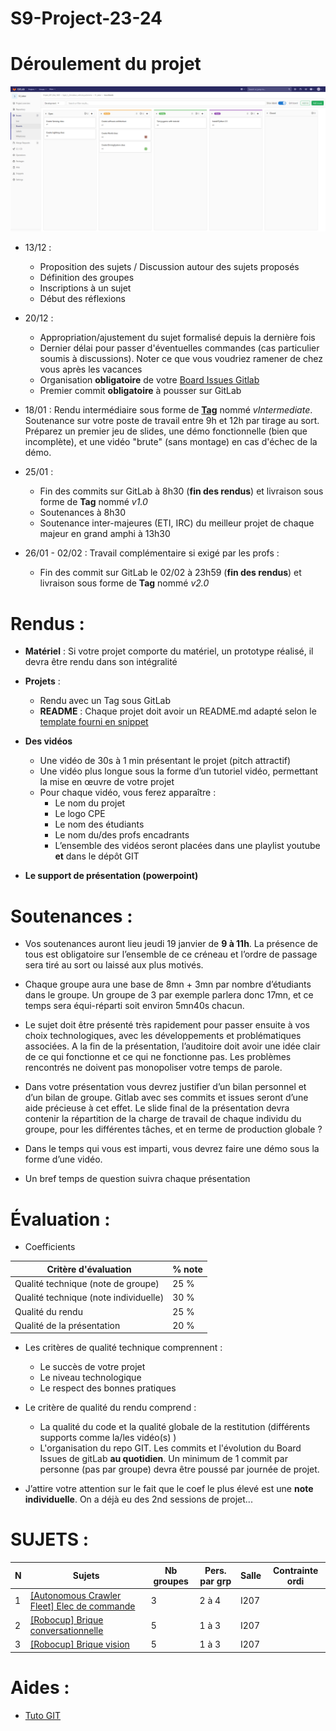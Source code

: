 # S9-Project-23-24

# Déroulement du projet

![GitLab Board](https://raw.githubusercontent.com/cpe-majeure-robotique/S9-Project-19-20/master/images/GitLab_Board.png)

- 13/12 : 
  - Proposition des sujets / Discussion autour des sujets proposés
  - Définition des groupes
  - Inscriptions à un sujet
  - Début des réflexions

- 20/12 : 
  - Appropriation/ajustement du sujet formalisé depuis la dernière fois
  - Dernier délai pour passer d'éventuelles commandes (cas particulier soumis à discussions). Noter ce que vous voudriez ramener de chez vous après les vacances
  - Organisation **obligatoire** de votre [Board Issues Gitlab](https://www.youtube.com/watch?v=CiolDtBIOA0)
  - Premier commit **obligatoire** à pousser sur GitLab


- 18/01 : Rendu intermédiaire sous forme de **[Tag](https://docs.gitlab.com/ee/university/training/topics/tags.html)** nommé *vIntermediate*. Soutenance  sur votre poste de travail entre 9h et 12h par tirage au sort. Préparez un premier jeu de slides, une démo fonctionnelle (bien que incomplète), et une vidéo "brute" (sans montage) en cas d'échec de la démo. 

- 25/01 : 
  - Fin des commits sur GitLab à 8h30 (**fin des rendus**) et livraison sous forme de **Tag** nommé *v1.0*
  - Soutenances à 8h30
  - Soutenance inter-majeures (ETI, IRC) du meilleur projet de chaque majeur en grand amphi à 13h30

- 26/01 - 02/02 : Travail complémentaire si exigé par les profs :
  - Fin des commit sur GitLab le 02/02 à 23h59 (**fin des rendus**) et livraison sous forme de **Tag** nommé *v2.0*


# Rendus : 

- **Matériel** : Si votre projet comporte du matériel, un prototype réalisé, il devra être rendu dans son intégralité

- **Projets** :
  - Rendu avec un Tag sous GitLab
  - **README** : Chaque projet doit avoir un README.md adapté selon le [template fourni en snippet](https://gitlab.com/snippets/1917426)

- **Des vidéos**
  - Une vidéo de 30s à 1 min présentant le projet (pitch attractif)
  - Une vidéo plus longue sous la forme d’un tutoriel vidéo, permettant la mise en œuvre de votre projet
  - Pour chaque vidéo, vous ferez apparaître :
    - Le nom du projet
    - Le logo CPE
    - Le nom des étudiants
    - Le nom du/des profs encadrants
    - L’ensemble des vidéos seront placées dans une playlist youtube **et** dans le dépôt GIT

- **Le support de présentation (powerpoint)**

# Soutenances : 
 
- Vos soutenances auront lieu jeudi 19 janvier de **9 à 11h**. La présence de tous est obligatoire sur l’ensemble de ce créneau et l’ordre de passage sera tiré au sort ou laissé aux plus motivés. 

- Chaque groupe aura une base de 8mn + 3mn par nombre d’étudiants dans le groupe. Un groupe de 3 par exemple parlera donc 17mn, et ce temps sera équi-réparti soit environ 5mn40s chacun.

- Le sujet doit être présenté très rapidement pour passer ensuite à vos choix technologiques, avec les développements et problématiques associées. A la fin de la présentation, l’auditoire doit avoir une idée clair de ce qui fonctionne et ce qui ne fonctionne pas. Les problèmes rencontrés ne doivent pas monopoliser votre temps de parole.

- Dans votre présentation vous devrez justifier d’un bilan personnel et d’un bilan de groupe. Gitlab avec ses commits et issues seront d’une aide précieuse à cet effet. Le slide final de la présentation devra contenir la répartition de la charge de travail de chaque individu du groupe, pour les différentes tâches, et en terme de production globale ? 

- Dans le temps qui vous est imparti, vous devrez faire une démo sous la forme d’une vidéo. 

- Un bref temps de question suivra chaque présentation



# Évaluation : 

- Coefficients

| Critère d'évaluation                  | % note |
| ------------------------------------- | ------ |
| Qualité technique (note de groupe)    | 25 %   |
| Qualité technique (note individuelle) | 30 %   |
| Qualité du rendu                      | 25 %   |
| Qualité de la présentation            | 20 %   |

- Les critères de qualité technique comprennent :  
  - Le succès de votre projet
  - Le niveau technologique
  - Le respect des bonnes pratiques 

- Le critère de qualité du rendu comprend : 
  - La qualité du code et la qualité globale de la restitution (différents supports comme la/les vidéo(s) )
  - L'organisation du repo GIT. Les commits et l'évolution du Board Issues de gitLab **au quotidien**. Un minimum de 1 commit par personne (pas par groupe) devra être poussé par journée de projet.
  

- J’attire votre attention sur le fait que le coef le plus élevé est une **note individuelle**. On a déjà eu des 2nd sessions de projet...

# SUJETS :

|N| Sujets                                                    | Nb groupes     | Pers. par grp |   Salle  | Contrainte ordi  |
|-| --------------------------------------------------------- | -------------- | ------------- | -------- | ---------------- |
|1| [\[Autonomous Crawler Fleet\] Elec de commande](VehicAuto.md)|        3       |  2 à 4        |   I207   |                  |
|2| [\[Robocup\] Brique conversationnelle](Robocup_tts_stt.md)   |        5       |  1 à 3        |   I207   |                  |
|3| [\[Robocup\] Brique vision](Robocup_Vision.md)               |        5       |  1 à 3        |   I207   |                  |



# Aides :
- [Tuto GIT](https://www.youtube.com/watch?v=gp_k0UVOYMw)
